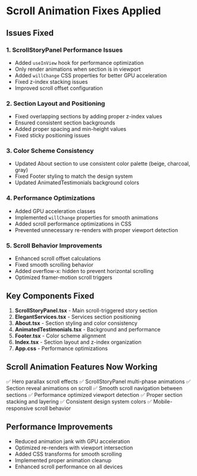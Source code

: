 # Scroll Animation Fixes Applied

## Issues Fixed

### 1. ScrollStoryPanel Performance Issues

- Added `useInView` hook for performance optimization
- Only render animations when section is in viewport
- Added `willChange` CSS properties for better GPU acceleration
- Fixed z-index stacking issues
- Improved scroll offset configuration

### 2. Section Layout and Positioning

- Fixed overlapping sections by adding proper z-index values
- Ensured consistent section backgrounds
- Added proper spacing and min-height values
- Fixed sticky positioning issues

### 3. Color Scheme Consistency

- Updated About section to use consistent color palette (beige, charcoal, gray)
- Fixed Footer styling to match the design system
- Updated AnimatedTestimonials background colors

### 4. Performance Optimizations

- Added GPU acceleration classes
- Implemented `willChange` properties for smooth animations
- Added scroll performance optimizations in CSS
- Prevented unnecessary re-renders with proper viewport detection

### 5. Scroll Behavior Improvements

- Enhanced scroll offset calculations
- Fixed smooth scrolling behavior
- Added overflow-x: hidden to prevent horizontal scrolling
- Optimized framer-motion scroll triggers

## Key Components Fixed

1. **ScrollStoryPanel.tsx** - Main scroll-triggered story section
2. **ElegantServices.tsx** - Services section positioning
3. **About.tsx** - Section styling and color consistency
4. **AnimatedTestimonials.tsx** - Background and performance
5. **Footer.tsx** - Color scheme alignment
6. **Index.tsx** - Section layout and z-index organization
7. **App.css** - Performance optimizations

## Scroll Animation Features Now Working

✅ Hero parallax scroll effects
✅ ScrollStoryPanel multi-phase animations
✅ Section reveal animations on scroll
✅ Smooth scroll navigation between sections
✅ Performance optimized viewport detection
✅ Proper section stacking and layering
✅ Consistent design system colors
✅ Mobile-responsive scroll behavior

## Performance Improvements

- Reduced animation jank with GPU acceleration
- Optimized re-renders with viewport intersection
- Added CSS transforms for smooth scrolling
- Implemented proper animation cleanup
- Enhanced scroll performance on all devices
